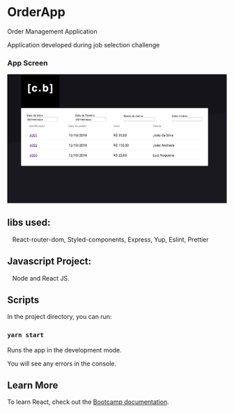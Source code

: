 # OrderApp
Order Management Application

Application developed during job selection challenge

### App Screen

<p align="center">
  <img alt="GitHub language count" src="https://github.com/keepact/CariocaBuild/blob/master/app-preview.png">
</p>

## libs used:
  
 React-router-dom, Styled-components, Express, Yup, Eslint, Prettier
 
## Javascript Project:
 
 Node and React JS.

## Scripts

In the project directory, you can run:

### `yarn start`

Runs the app in the development mode.<br />

You will see any errors in the console.

## Learn More

To learn React, check out the [Bootcamp documentation](https://rocketseat.com.br).<br />

